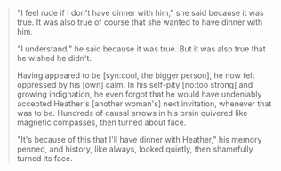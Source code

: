 > "I feel rude if I don't have dinner with him," she said because it was true. It was also true of course that she wanted to have dinner with him.
>
> "I understand," he said because it was true. But it was also true that he wished he didn't.
>
> Having appeared to be [syn:cool, the bigger person], he now felt oppressed by his [own] calm. In his self-pity [no:too strong] and growing indignation, he even forgot that he would have undeniably accepted Heather's [another woman's] next invitation, whenever that was to be. Hundreds of causal arrows in his brain quivered like magnetic compasses, then turned about face.
>
> "It's because of this that I'll have dinner with Heather," his memory penned, and history, like always, looked quietly, then shamefully turned its face.

